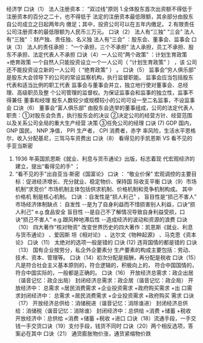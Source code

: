 经济学
口诀（1） 法人注册资本： “双过线”原则
1.全体股东首次出资额不得低于注册资本的百分之二十，也不得低于
法定的注册资本最低限额，其余部分由股东自公司成立之日起两年内
缴足；其中，投资公司可以在五年内缴足。
2.有限责任公司注册资本的最低限额为人民币三万元。
口诀（2） 法人有“三独” “三会”
法人有“三独” ：财产独、责任独、名义独
法人有“三会” ：股东会、董事会、监事会
口诀（3） 法人的责任承担： “一个承担，三个不承担”
法人承担，员工不承担、股东不承担、法定代表人不承担
口诀（4）一人公司“两个政策” ：计划生育政策 +绝育政策
一个自然人只能投资设立一个一人公司（ “计划生育政策” ） ，该
公司还不能投资设立新的一人公司（ “绝育政策” ） 。
口诀（5） 监事会“穷人俱乐部”
是股东大会领导下的公司的常设监察机构，执行监督职能。
监事会应当包括股东代表和适当比例的职工代表
监事会与董事会并立，独立地行使对董事会、总经理、高级职员及整
个公司管理的监督权。为保证监事会和监事的独立性，监事不得兼任
董事和经理
股东人数较少或规模较小的公司可设一至二名监事，不设监事会
口诀（6） 董事会“富人俱乐部”
由股东会选举的董事组成，公司的法定代表人职责：①对股东会负责，执行股东会的决议
②决定公司的经营方针、经营范围以及关系公司全局的重大生产经营
决策
③任免公司的经理
口诀 (7)
GDP 国内， GNP 国民， NNP 净值， PPI 生产者， CPI 消费者，赤字
率风险，生活水平恩格尔，收入分配基尼，三驾马车资费出
口诀（8） 看得见的手凯恩斯 VS 看不见的手亚当斯密
1. 1936 年英国凯恩斯《就业、利息与货币通论》出版，标志着现
代宏观经济的建立，提出“看得见的手” ；
2. “看不见的手”出自亚当·斯密《国富论》
口诀 ： “敬业价保”
宏观调控的主要目标：促进经济增长、充分就业、稳定物价、保持国
际收支平衡
口诀（9）市场机制“求竞价”
市场机制主体包括供求机制、价格机制和竞争机制构成。 其中价格机
制是核心机制。
口诀 ：自发性是“损人利己” ， 盲目性是“损己不害人”
市场经济体制缺点：
自发性 --是为了自身利益而不惜损害别人利益，口诀“损人利己”
e.g.食品安全
盲目性 --是自己不了解情况导致自身利益受损，口诀“损己不害人”
e.g.跟风种地滞后性 --造成经济的波动和资源的浪费
口诀（10） 四大著作“核对物资”
改变世界历史的四大著作：凯恩斯《就业、利息与货币通论》 、爱因斯
坦《相对论》 、达尔文《物种起源》 、马克思《资本论》
口诀（11） 太绝对的选项一般是错的
口诀 (12) 违背国情的都是错的
口诀（13） 国有企业按劳分，私企外企要素分
生产要素的构成主要包括：劳动、技术、资本、管理等。
口诀（14）初次分配是报酬，再分配是税收
口诀（15）凡是符合社会主义基本原则的，符合逻辑的，积极向上的，
符合中国国情的，符合中国实际的，一般都是正确的。
口诀（16）
开放经济总需求：政企出居（谐音记忆：政企出局）
封闭经济总需求：政企居（谐音记忆：政企局）
开放经济中： 总需求 =居民消费需求 +企业投资需求 +政府购买需求 +出
口需求封闭经济中： 总需求 =居民消费需求 +企业投资需求 +政府购买
需求
口诀（17）
开放经济总供给：消储税进（谐音记忆：消除谁进）
封闭经济总供给：消储税（谐音记忆：消除谁）
封闭经济中：总供给 =消费 +储蓄 +税收
开放经济中：总供给 =消费 +储蓄 +税收 +进口
口诀（18）流通手段，一手交钱一手交货口诀（19）支付手段，钱货不同时
口诀（20）两个相反选项，答案必在其中
口诀（21） 通货膨胀物价涨，通货紧缩物价跌